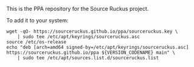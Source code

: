 This is the PPA repository for the Source Ruckus project.

To add it to your system:

    wget -qO- https://sourceruckus.github.io/ppa/sourceruckus.key \
        | sudo tee /etc/apt/keyrings/sourceruckus.asc
    source /etc/os-release
    echo "deb [arch=amd64 signed-by=/etc/apt/keyrings/sourceruckus.asc] https://sourceruckus.github.io/ppa ${VERSION_CODENAME} main" \
        | sudo tee /etc/apt/sources.list.d/sourceruckus.list

